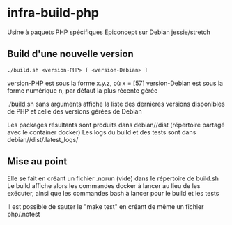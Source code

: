 # infra-build-php
Usine à paquets PHP spécifiques Epiconcept sur Debian jessie/stretch

## Build d'une nouvelle version

````
./build.sh <version-PHP> [ <version-Debian> ]
````

version-PHP est sous la forme x.y.z, où x = [57]
version-Debian est sous la forme numérique n, par défaut la plus récente gérée

./build.sh sans arguments affiche la liste des dernières versions disponibles de PHP et celle des versions gérées de Debian

Les packages résultants sont produits dans debian/<version-Debian>/dist (répertoire partagé avec le container docker)
Les logs du build et des tests sont dans debian/<version-Debian>/dist/.latest_logs/

## Mise au point

Elle se fait en créant un fichier .norun (vide) dans le répertoire de build.sh
Le build affiche alors les commandes docker à lancer au lieu de les exécuter,
ainsi que les commandes bash à lancer pour le build et les tests

Il est possible de sauter le "make test" en créant de même un fichier php/.notest
